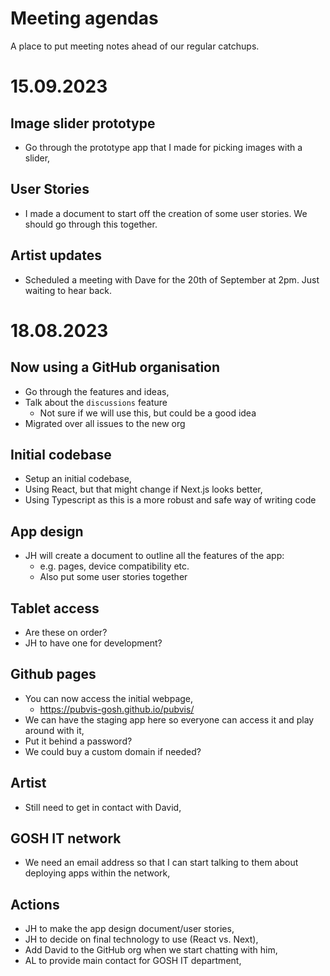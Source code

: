 # Meeting agendas
A place to put meeting notes ahead of our regular catchups.

# 15.09.2023
## Image slider prototype
- Go through the prototype app that I made for picking images with a slider,

## User Stories
- I made a document to start off the creation of some user stories. We should go through this together.

## Artist updates
- Scheduled a meeting with Dave for the 20th of September at 2pm. Just waiting to hear back.


# 18.08.2023
## Now using a GitHub organisation
- Go through the features and ideas,
- Talk about the `discussions` feature
    - Not sure if we will use this, but could be a good idea
- Migrated over all issues to the new org

## Initial codebase
- Setup an initial codebase,
- Using React, but that might change if Next.js looks better,
- Using Typescript as this is a more robust and safe way of writing code

## App design
- JH will create a document to outline all the features of the app:
  - e.g. pages, device compatibility etc.
  - Also put some user stories together

## Tablet access
- Are these on order?
- JH to have one for development?

## Github pages
- You can now access the initial webpage,
  - https://pubvis-gosh.github.io/pubvis/
- We can have the staging app here so everyone can access it and play around with it,
- Put it behind a password?
- We could buy a custom domain if needed?

## Artist
- Still need to get in contact with David,

## GOSH IT network
- We need an email address so that I can start talking to them about deploying apps within the network,

## Actions
- JH to make the app design document/user stories,
- JH to decide on final technology to use (React vs. Next),
- Add David to the GitHub org when we start chatting with him,
- AL to provide main contact for GOSH IT department,
